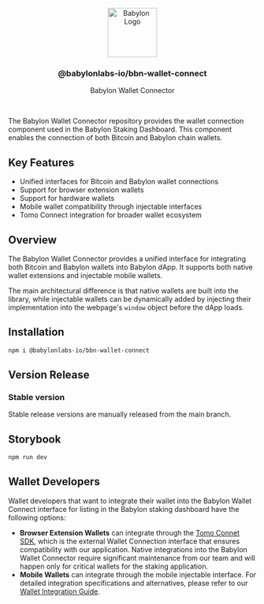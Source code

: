 <p align="center">
    <img
        alt="Babylon Logo"
        src="https://github.com/user-attachments/assets/b21652b5-847d-48b2-89a7-0f0969a50900"
        width="100"
    />
    <h3 align="center">@babylonlabs-io/bbn-wallet-connect</h3>
    <p align="center">Babylon Wallet Connector</p>
</p>
<br/>

The Babylon Wallet Connector repository provides the wallet connection component
used in the Babylon Staking Dashboard. This component enables the connection of
both Bitcoin and Babylon chain wallets.

## Key Features

- Unified interfaces for Bitcoin and Babylon wallet connections
- Support for browser extension wallets
- Support for hardware wallets
- Mobile wallet compatibility through injectable interfaces
- Tomo Connect integration for broader wallet ecosystem

## Overview

The Babylon Wallet Connector provides a unified interface for integrating both
Bitcoin and Babylon wallets into Babylon dApp. It supports both native wallet
extensions and injectable mobile wallets.

The main architectural difference is that native wallets are built into the
library, while injectable wallets can be dynamically added by injecting their
implementation into the webpage's `window` object before the dApp loads.

## Installation

```bash
npm i @babylonlabs-io/bbn-wallet-connect
```

## Version Release

### Stable version

Stable release versions are manually released from the main branch.

## Storybook

```bash
npm run dev
```

## Wallet Developers

Wallet developers that want to integrate their wallet into the Babylon Wallet
Connect interface for listing in the Babylon staking dashboard have the
following options:

- **Browser Extension Wallets** can integrate through the
  [Tomo Connet SDK](https://docs.tomo.inc/tomo-sdk/tomo-connect-sdk-lite), which
  is the external Wallet Connection interface that ensures compatibility with
  our application. Native integrations into the Babylon Wallet Connector require
  significant maintenance from our team and will happen only for critical
  wallets for the staking application.
- **Mobile Wallets** can integrate through the mobile injectable interface. For
  detailed integration specifications and alternatives, please refer to our
  [Wallet Integration Guide](docs/wallet-integration.md).
